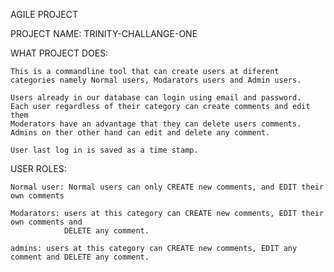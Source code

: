 AGILE PROJECT 

PROJECT NAME: TRINITY-CHALLANGE-ONE 

WHAT PROJECT DOES:


    This is a commandline tool that can create users at diferent categories namely Normal users, Modarators users and Admin users.

    Users already in our database can login using email and password.
    Each user regardless of their category can create comments and edit them
    Moderators have an advantage that they can delete users comments.
    Admins on ther other hand can edit and delete any comment.

    User last log in is saved as a time stamp.

USER ROLES:


    Normal user: Normal users can only CREATE new comments, and EDIT their own comments

    Modarators: users at this category can CREATE new comments, EDIT their own comments and
                DELETE any comment.

    admins: users at this category can CREATE new comments, EDIT any comment and DELETE any comment.


